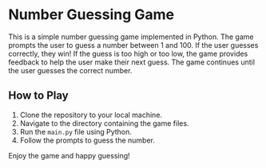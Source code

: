 # Number Guessing Game

This is a simple number guessing game implemented in Python. The game prompts the user to guess a number between 1 and 100. If the user guesses correctly, they win! If the guess is too high or too low, the game provides feedback to help the user make their next guess. The game continues until the user guesses the correct number.

## How to Play

1. Clone the repository to your local machine.
2. Navigate to the directory containing the game files.
3. Run the `main.py` file using Python.
4. Follow the prompts to guess the number.

Enjoy the game and happy guessing!
